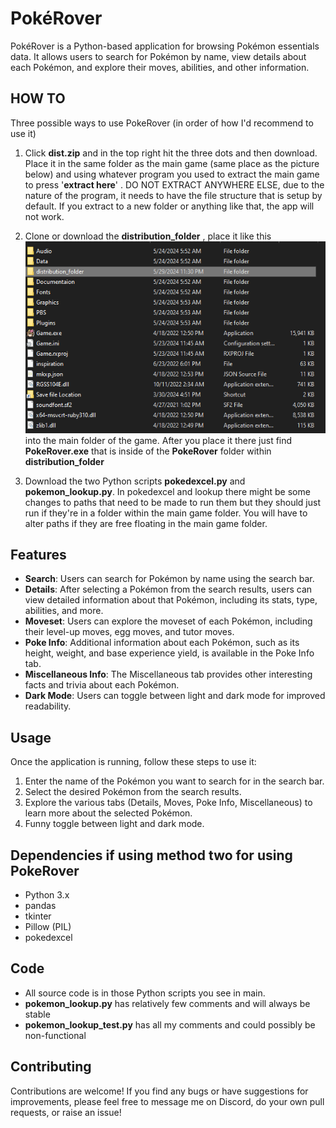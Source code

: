 # PokéRover

PokéRover is a Python-based application for browsing Pokémon essentials data. It allows users to search for Pokémon by name, view details about each Pokémon, and explore their moves, abilities, and other information.

## HOW TO
 
Three possible ways to use PokeRover (in order of how I'd recommend to use it)

1. Click __dist.zip__ and in the top right hit the three dots and then download. Place it in the same folder as the main game (same place as the picture below) and using whatever program you used to extract the main game to press '__extract here__' . DO NOT EXTRACT ANYWHERE ELSE, due to the nature of the program, it needs to have the file structure that is setup by default. If you extract to a new folder or anything like that, the app will not work.

2. Clone or download the __distribution_folder__ , place it like this ![Folder Location](PokeRover_Pics/app_1.PNG) into the main folder of the game. After you place it there just find __PokeRover.exe__ that is inside of the __PokeRover__ folder within __distribution_folder__

3. Download the two Python scripts __pokedexcel.py__ and __pokemon_lookup.py__. In pokedexcel and lookup there might be some changes to paths that need to be made to run them but they should just run if they're in a folder within the main game folder. You will have to alter paths if they are free floating in the main game folder.

## Features

- **Search**: Users can search for Pokémon by name using the search bar.
- **Details**: After selecting a Pokémon from the search results, users can view detailed information about that Pokémon, including its stats, type, abilities, and more.
- **Moveset**: Users can explore the moveset of each Pokémon, including their level-up moves, egg moves, and tutor moves.
- **Poke Info**: Additional information about each Pokémon, such as its height, weight, and base experience yield, is available in the Poke Info tab.
- **Miscellaneous Info**: The Miscellaneous tab provides other interesting facts and trivia about each Pokémon.
- **Dark Mode**: Users can toggle between light and dark mode for improved readability.

## Usage

Once the application is running, follow these steps to use it:

1. Enter the name of the Pokémon you want to search for in the search bar.
2. Select the desired Pokémon from the search results.
3. Explore the various tabs (Details, Moves, Poke Info, Miscellaneous) to learn more about the selected Pokémon.
4. Funny toggle between light and dark mode.

## Dependencies if using method two for using PokeRover

- Python 3.x
- pandas
- tkinter
- Pillow (PIL)
- pokedexcel

## Code

 - All source code is in those Python scripts you see in main.
 -  __pokemon_lookup.py__ has relatively few comments and will always be stable
 -  __pokemon_lookup_test.py__ has all my comments and could possibly be non-functional

## Contributing

Contributions are welcome! If you find any bugs or have suggestions for improvements, please feel free to message me on Discord, do your own pull requests, or raise an issue!
